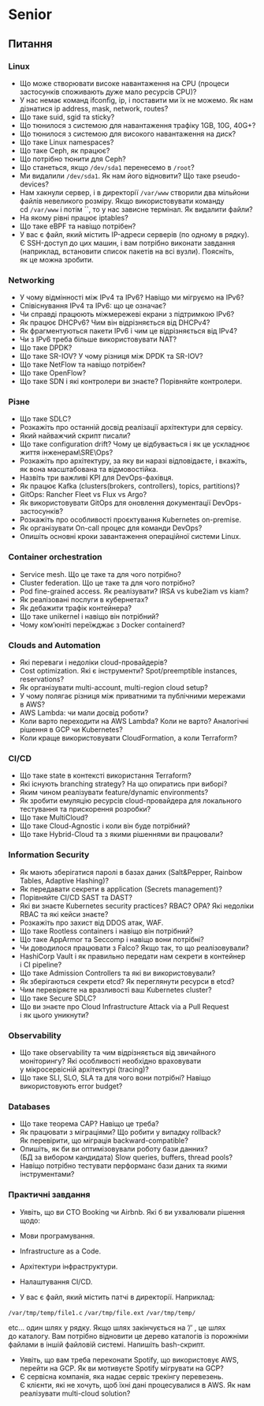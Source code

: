 # Senior

## Питання

### Linux

- Що може створювати високе навантаження на CPU (процеси застосунків споживають дуже мало ресурсів CPU)?
- У нас немає команд ifconfig, ip, і поставити ми їх не можемо. Як нам дізнатися ip address, mask, network, routes?
- Що таке suid, sgid та sticky?
- Що тюнилося з системою для навантаження трафіку 1GB, 10G, 40G+?
- Що тюнилося з системою для високого навантаження на диск?
- Що таке Linux namespaces?
- Що таке Ceph, як працює?
- Що потрібно тюнити для Ceph?
- Що станеться, якщо `/dev/sda1` перенесемо в `/root`?
- Ми видалили `/dev/sda1`. Як нам його відновити? Що таке pseudo-devices?
- Нам хакнули сервер, і в директорії `/var/www` створили два мільйони файлів невеликого розміру. Якщо використовувати команду cd `/var/www` і потім ``, то у нас зависне термінал. Як видалити файли?
- На якому рівні працює iptables?
- Що таке eBPF та навіщо потрібен?
- У вас є файл, який містить IP-адреси серверів (по одному в рядку). Є SSH-доступ до цих машин, і вам потрібно виконати завдання (наприклад, встановити список пакетів на всі вузли). Поясніть, як це можна зробити.

### Networking

- У чому відмінності між IPv4 та IPv6? Навіщо ми мігруємо на IPv6?
- Співіснування IPv4 та IPv6: що це означає?
- Чи справді працюють міжмережеві екрани з підтримкою IPv6?
- Як працює DHCPv6? Чим він відрізняється від DHCPv4?
- Як фрагментуються пакети IPv6 і чим це відрізняється від IPv4?
- Чи з IPv6 треба більше використовувати NAT?
- Що таке DPDK?
- Що таке SR-IOV? У чому різниця між DPDK та SR-IOV?
- Що таке NetFlow та навіщо потрібен?
- Що таке OpenFlow?
- Що таке SDN і які контролери ви знаєте? Порівняйте контролери.

### Різне

- Що таке SDLC?
- Розкажіть про останній досвід реалізації архітектури для сервісу.
- Який найважчий скрипт писали?
- Що таке configuration drift? Чому це відбувається і як це ускладнює життя інженерам\SRE\Ops?
- Розкажіть про архітектуру, за яку ви наразі відповідаєте, і вкажіть, як вона масштабована та відмовостійка.
- Назвіть три важливі KPI для DevOps-фахівця.
- Як працює Kafka (clusters(brokers, controllers), topics, partitions)?
- GitOps: Rancher Fleet vs Flux vs Argo?
- Як використовувати GitOps для оновлення документації DevOps-застосунків?
- Розкажіть про особливості проєктування Kubernetes on-premise.
- Як організувати On-call процес для команди DevOps?
- Опишіть основні кроки завантаження операційної системи Linux.

### Container orchestration

- Service mesh. Що це таке та для чого потрібно?
- Cluster federation. Що це таке та для чого потрібно?
- Pod fine-grained access. Як реалізувати? IRSA vs kube2iam vs kiam?
- Як реалізовані послуги в кубернетах?
- Як дебажити трафік контейнера?
- Що таке unikernel і навіщо він потрібний?
- Чому ком’юніті переїжджає з Docker containerd?

### Clouds and Automation

- Які переваги і недоліки cloud-провайдерів?
- Cost optimization. Які є інструменти? Spot/preemptible instances, reservations?
- Як організувати multi-account, multi-region cloud setup?
- У чому полягає різниця між приватними та публічними мережами в AWS?
- AWS Lambda: чи мали досвід роботи?
- Коли варто переходити на AWS Lambda? Коли не варто? Аналогічні рішення в GCP чи Kubernetes?
- Коли краще використовувати CloudFormation, а коли Terraform?

### CI/CD

- Що таке state в контексті використання Terraform?
- Які існують branching strategy? На що опиратись при виборі?
- Яким чином реалізувати feature/dynamic environments?
- Як зробити емуляцію ресурсів cloud-провайдера для локального тестування та прискорення розробки?
- Що таке MultiCloud?
- Що таке Cloud-Agnostic і коли він буде потрібний?
- Що таке Hybrid-Cloud та з якими рішеннями ви працювали?

### Information Security

- Як мають зберігатися паролі в базах даних (Salt&Pepper, Rainbow Tables, Adaptive Hashing)?
- Як передавати секрети в application (Secrets management)?
- Порівняйте CI/CD SAST та DAST?
- Які ви знаєте Kubernetes security practices? RBAC? OPA? Які недоліки RBAC та які кейси знаєте?
- Розкажіть про захист від DDOS атак, WAF.
- Що таке Rootless containers і навіщо він потрібний?
- Що таке AppArmor та Seccomp і навіщо вони потрібні?
- Чи доводилося працювати з Falco? Якщо так, то що реалізовували?
- HashiCorp Vault і як правильно передати нам секрети в контейнер і CI pipeline?
- Що таке Admission Controllers та які ви використовували?
- Як зберігаються секрети etcd? Як переглянути ресурси в etcd?
- Чим перевіряєте на вразливості ваш Kubernetes cluster?
- Що таке Secure SDLC?
- Що ви знаєте про Cloud Infrastructure Attack via a Pull Request і як цього уникнути?

### Observability

- Що таке observability та чим відрізняється від звичайного моніторингу? Які особливості необхідно враховувати у мікросервісній архітектурі (tracing)?
- Що таке SLI, SLO, SLA та для чого вони потрібні? Навіщо використовують error budget?

### Databases

- Що таке теорема CAP? Навіщо це треба?
- Як працювати з міграціями? Що робити у випадку rollback? Як перевірити, що міграція backward-compatible?
- Опишіть, як би ви оптимізовували роботу бази данних? (БД за вибором кандидата) Slow queries, buffers, thread pools?
- Навіщо потрібно тестувати перформанс бази даних та якими інструментами?

### Практичні завдання

- Уявіть, що ви CTO Booking чи Airbnb. Які б ви ухвалювали рішення щодо:

- Мови програмування.
- Infrastructure as a Code.
- Архітектури інфраструктури.
- Налаштування CI/CD.

- У вас є файл, який містить патчі в директорії. Наприклад:

`/var/tmp/temp/file1.c`
`/var/tmp/file.ext`
`/var/tmp/temp/`

etc... один шлях у рядку. Якщо шлях закінчується на ’/’ , це шлях до каталогу. Вам потрібно відновити це дерево каталогів із порожніми файлами в іншій файловій системі. Напишіть bash-скрипт.

- Уявіть, що вам треба переконати Spotify, що використовує AWS, перейти на GCP. Як ви мотивуєте Spotify мігрувати на GCP?
- Є сервісна компанія, яка надає сервіс трекінгу перевезень. Є клієнти, які не хочуть, щоб їхні дані процесувалися в AWS. Як нам реалізувати multi-cloud solution?
